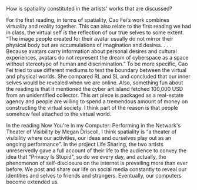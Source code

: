 How is spatiality constituted in the artists' works that are discussed?

For the first reading, in terms of spatiality, Cao Fei’s work combines virtuality and reality together. This can also relate to the first reading we had in class, the virtual self is the reflection of our true selves to some extent. “The image people created for their avatar usually do not mirror their physical body but are accumulations of imagination and desires. . . . Because avatars carry information about personal desires and cultural experiences, avatars do not represent the dream of cyberspace as a space without stereotype of human and discrimination.” To be more specific, Cao Fei tried to use different mediums to test the boundary between the virtual and physical worlds. She compared RL and SL and concluded that our inner selves would be revealed when we are online. Also, something fun about the reading is that it mentioned the cyber art island fetched 100,000 USD from an unidentified collector. This art piece is packaged as a real-estate agency and people are willing to spend a tremendous amount of money on constructing the virtual society. I think part of the reason is that people somehow feel attached to the virtual world.

In the reading Now You're in my Computer: Performing in the Network's Theater of Visibility by Megan Driscoll, I think spatiality is “a theater of visibility where our activities, our ideas and ourselves play out as an ongoing performance”. In the project Life Sharing,  the two artists unreservedly gave a full account of their life to the audience to convey the idea that “Privacy Is Stupid”, so do we every day, and actually, the phenomenon of self-disclosure on the internet is prevailing more than ever before. We post and share our life on social media constantly to reveal our identities and selves to friends and strangers. Eventually, our computers become extended us.

